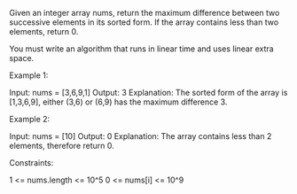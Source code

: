Given an integer array nums, return the maximum difference between two
successive elements in its sorted form. If the array contains less than two
elements, return 0.

You must write an algorithm that runs in linear time and uses linear extra
space.


Example 1:


Input: nums = [3,6,9,1]
Output: 3
Explanation: The sorted form of the array is [1,3,6,9], either (3,6) or (6,9)
has the maximum difference 3.


Example 2:


Input: nums = [10]
Output: 0
Explanation: The array contains less than 2 elements, therefore return 0.



Constraints:


1 <= nums.length <= 10^5
0 <= nums[i] <= 10^9




